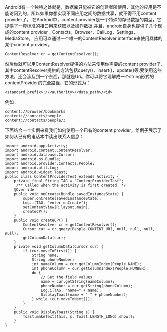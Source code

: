 Android有一个独特之处就是，数据库只能被它的创建者所使用，其他的应用是不能访问到的，所以如果你想实现不同应用之间的数据共享，就不得不用content provider了。
在Android中，content provider是一个特殊的存储数据的类型，它提供了一套标准的接口用来获取以及操作数据.并且，android自身也提供了几个现成的content provider：Contacts，Browser，CallLog，Settings，MediaStore。
应用可以通过一个唯一的ContentResolver interface来使用具体的某个content provider。
```  
ContentResolver cr = getContentResolver();
```
然后你就可以用ContentResolver提供的方法来使用你需要的content provider了.其中contentResolver提供的方法包括query()，insert()，update()等.要使用这些方法，还会涉及到一个东西，那就是Uri。你可以将它理解成一个string形式的contentProvider的完全路径，它的形式为：
```  
<standard_prefix>://<authority>/<data_path>/<id>
```  
例如：
```  
content://browser/bookmarks
content://contacts/people
content://contacts/people/3
```
下面结合一个实例来看我们如何使用一个已有的content provider，给例子展示了如何从已有的电话本中读出联系人信息：
```  
import android.app.Activity;
import android.content.ContentResolver;
import android.database.Cursor;
import android.os.Bundle;
import android.provider.Contacts.People;
import android.util.Log;
import android.widget.Toast;
public class ContentProviderTest extends Activity {
	private final String TAG = "ContentProviderTest";
	 /** Called when the activity is first created. */
	@Override
	public void onCreate(Bundle savedInstanceState) {
		super.onCreate(savedInstanceState);
		Log.i(TAG, "enter onCreate");
		setContentView(R.layout.main);
		createCP();
	}
	public void createCP() {
		ContentResolver cr = getContentResolver();
		Cursor cur = cr.query(People.CONTENT_URI, null, null, null, null);
		getColumnData(cur);
	}
	private void getColumnData(Cursor cur) {
		if (cur.moveToFirst()) {
			String name;
			String phoneNumber;
			int nameColumn = cur.getColumnIndex(People.NAME);
			int phoneColumn = cur.getColumnIndex(People.NUMBER);
			do {
				// Get the field values
				name = cur.getString(nameColumn);
				phoneNumber = cur.getString(phoneColumn);
				Log.i(TAG, "name=" + name);
				DisplayToast(name + " " + phoneNumber);
			} while (cur.moveToNext());
		}
	}
	public void DisplayToast(String s) {
		Toast.makeText(this, s, Toast.LENGTH_LONG).show();
	}
}
```